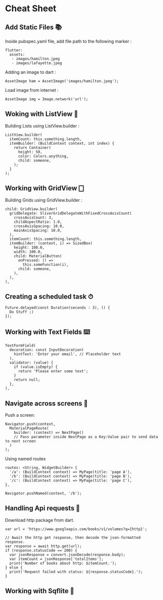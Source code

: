 # Cheat Sheet

## Add Static Files 📚

  Inside pubspec.yaml file, add file path to the following marker :
  
    flutter:
      assets:
       - images/hamilton.jpeg
       - images/lafayette.jpeg
       
  Adding an image to dart :
  
    AssetImage ham = AssetImage('images/hamilton.jpeg');
    
  Load image from internet :
  
    AssetImage img = Image.network('url');
    
## Woking with ListView 📃

  Building Lists using ListView.builder :
  
    ListView.builder(
      itemCount: this.something.length,
      itemBuilder: (BuildContext context, int index) {
        return Container(
          height: 50,
          color: Colors.anything,
          child: someone,
        );
      }
    );

## Working with GridView 🀆
  
  Building Grids using GridView.builder :
  
    child: GridView.builder(
      gridDelegate: SliverGridDelegateWithFixedCrossAxisCount(
        crossAxisCount: 3,
        childAspectRatio: 1.0,
        crossAxisSpacing: 10.0,
        mainAxisSpacing: 10.0,
      ),
      itemCount: this.something.length,
      itemBuilder: (context, i) => SizedBox(
        height: 100.0,
        width: 100.0,
        child: MaterialButton(
          onPressed: () =>
            this.someFunction(i),
          child: someone,
        ),
      ),
    ),
  
## Creating a scheduled task ⏱

    Future.delayed(const Duration(seconds : 3), () {
      Do Stuff ;)
    });
    
## Working with Text Fields ⌨️

    TextFormField(
      decoration: const InputDecoration(
        hintText: 'Enter your email', // Placeholder text
      ),
      validator: (value) {
        if (value.isEmpty) {
          return 'Please enter some text';
        }
        return null;
      },
    ),
    
## Navigate across screens 🔁

  Push a screen:
  
    Navigator.push(context, 
      MaterialPageRoute(
        builder: (context) => NextPage()
        // Pass parameter inside NextPage as a Key:Value pair to send data to next screen
      )      
    );
    
  Using named routes
  
    routes: <String, WidgetBuilder> {
      '/a': (BuildContext context) => MyPage(title: 'page A'),
      '/b': (BuildContext context) => MyPage(title: 'page B'),
      '/c': (BuildContext context) => MyPage(title: 'page C'),
    },
    
    Navigator.pushNamed(context, '/b');

## Handling Api requests 📲

  Download http package from dart.
  
    var url = 'https://www.googleapis.com/books/v1/volumes?q={http}';

    // Await the http get response, then decode the json-formatted response.
    var response = await http.get(url);
    if (response.statusCode == 200) {
      var jsonResponse = convert.jsonDecode(response.body);
      var itemCount = jsonResponse['totalItems'];
      print('Number of books about http: $itemCount.');
    } else {
      print('Request failed with status: ${response.statusCode}.');
    }
    
## Working with Sqflite 📄 
